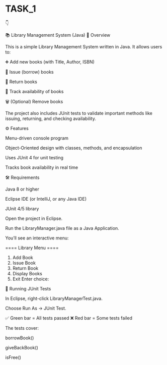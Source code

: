 # TASK_1
👇

📚 Library Management System (Java)
📌 Overview

This is a simple Library Management System written in Java.
It allows users to:

➕ Add new books (with Title, Author, ISBN)

📖 Issue (borrow) books

🔄 Return books

👀 Track availability of books

🗑️ (Optional) Remove books

The project also includes JUnit tests to validate important methods like issuing, returning, and checking availability.

⚙️ Features

Menu-driven console program

Object-Oriented design with classes, methods, and encapsulation

Uses JUnit 4 for unit testing

Tracks book availability in real time

🛠️ Requirements

Java 8 or higher

Eclipse IDE (or IntelliJ, or any Java IDE)

JUnit 4/5 library



Open the project in Eclipse.

Run the LibraryManager.java file as a Java Application.

You’ll see an interactive menu:

==== Library Menu ====
1. Add Book
2. Issue Book
3. Return Book
4. Display Books
5. Exit
Enter choice:

🧪 Running JUnit Tests

In Eclipse, right-click LibraryManagerTest.java.

Choose Run As → JUnit Test.

✅ Green bar = All tests passed
❌ Red bar = Some tests failed

The tests cover:

borrowBook()

giveBackBook()

isFree()


